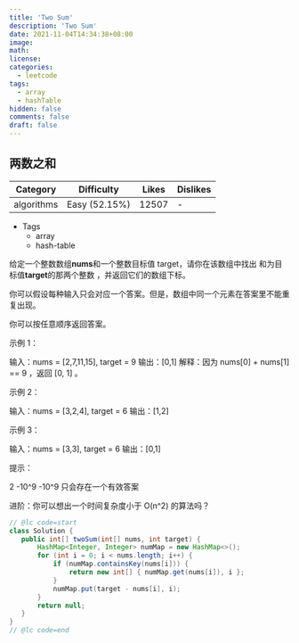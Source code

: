 ```yaml
---
title: 'Two Sum'
description: 'Two Sum'
date: 2021-11-04T14:34:38+08:00
image:
math:
license:
categories:
  - leetcode
tags:
  - array
  - hashTable
hidden: false
comments: false
draft: false
---
```


## 两数之和

<!--more-->

| Category   | Difficulty    | Likes | Dislikes |
| ---------- | ------------- | ----- | -------- |
| algorithms | Easy (52.15%) | 12507 | -        |

- Tags
  - array
  - hash-table

给定一个整数数组**nums**和一个整数目标值 target，请你在该数组中找出 和为目标值**target**的那两个整数
，并返回它们的数组下标。

你可以假设每种输入只会对应一个答案。但是，数组中同一个元素在答案里不能重复出现。

你可以按任意顺序返回答案。

示例 1：

输入：nums = [2,7,11,15], target = 9 输出：[0,1] 解释：因为 nums[0] + nums[1] == 9 ，返回 [0, 1] 。

示例 2：

输入：nums = [3,2,4], target = 6 输出：[1,2]

示例 3：

输入：nums = [3,3], target = 6 输出：[0,1]

提示：

2 -10^9 -10^9 只会存在一个有效答案

进阶：你可以想出一个时间复杂度小于 O(n^2) 的算法吗？

```java
// @lc code=start
class Solution {
   public int[] twoSum(int[] nums, int target) {
       HashMap<Integer, Integer> numMap = new HashMap<>();
       for (int i = 0; i < nums.length; i++) {
           if (numMap.containsKey(nums[i])) {
               return new int[] { numMap.get(nums[i]), i };
           }
           numMap.put(target - nums[i], i);
       }
       return null;
   }
}
// @lc code=end
```
